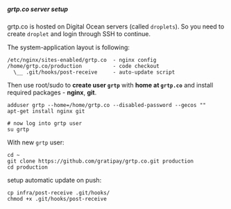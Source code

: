 ##### grtp.co server setup

grtp.co is hosted on Digital Ocean servers (called
`droplets`). So you need to create `droplet` and login
through SSH to continue.

The system-application layout is following:

    /etc/nginx/sites-enabled/grtp.co  - nginx config
    /home/grtp.co/production          - code checkout
      \__ .git/hooks/post-receive     - auto-update script

Then use root/sudo to **create
user `grtp`** with **home at `grtp.co`** and install
required packages - **nginx**, **git**.

    adduser grtp --home=/home/grtp.co --disabled-password --gecos ""
    apt-get install nginx git
    
    # now log into grtp user
    su grtp

With new `grtp` user:

    cd ~
    git clone https://github.com/gratipay/grtp.co.git production
    cd production

setup automatic update on push:

    cp infra/post-receive .git/hooks/
    chmod +x .git/hooks/post-receive
